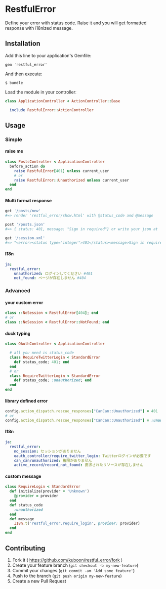 # RestfulError

Define your error with status code. Raise it and you will get formatted response with i18nized message.

## Installation

Add this line to your application's Gemfile:

    gem 'restful_error'

And then execute:

    $ bundle

Load the module in your controller:

```ruby
class ApplicationController < ActionController::Base

  include RestfulError::ActionController
```

## Usage

### Simple
#### raise me
```ruby
class PostsController < ApplicationController
  before_action do
    raise RestfulError[401] unless current_user
    # or
    raise RestfulError::Unauthorized unless current_user
  end
end
```
#### Multi format response

```ruby
get '/posts/new'
#=> render 'restful_error/show.html' with @status_code and @message

post '/posts.json'
#=> { status: 401, message: "Sign in required"} or write your json at 'restful_error/show.json'

get '/session.xml'
#=> "<error><status type="integer">401</status><message>Sign in required</message></error>" or write your xml at 'restful_error/show.xml'
```

#### I18n

```yaml
ja:
  restful_error:
    unauthorized: ログインしてください #401
    not_found: ページが存在しません #404
```

### Advanced
#### your custom error
```ruby
class ::NoSession < RestfulError[404]; end
# or
class ::NoSession < RestfulError::NotFound; end
```
#### duck typing
```ruby
class OAuthController < ApplicationController

  # all you need is status_code
  class RequireTwitterLogin < StandardError
    def status_code; 401; end
  end
  # or
  class RequireTwitterLogin < StandardError
    def status_code; :unauthorized; end
  end
end
```

#### library defined error
``` ruby
config.action_dispatch.rescue_responses["CanCan::Unauthorized"] = 401
# or
config.action_dispatch.rescue_responses["CanCan::Unauthorized"] = :unauthorized
```
#### I18n
```yaml
ja:
  restful_error:
    no_session: セッションがありません
    oauth_controller/require_twitter_login: Twitterログインが必要です
    can_can/unauthorized: 権限がありません
    active_record/record_not_found: 要求されたリソースが存在しません
```
#### custom message
```ruby
class RequireLogin < StandardError
  def initialize(provider = 'Unknown')
    @provider = provider
  end
  def status_code
    :unauthorized
  end
  def message
    I18n.t('restful_error.require_login', provider: provider)
  end
end
```


## Contributing

1. Fork it ( https://github.com/kuboon/restful_error/fork )
2. Create your feature branch (`git checkout -b my-new-feature`)
3. Commit your changes (`git commit -am 'Add some feature'`)
4. Push to the branch (`git push origin my-new-feature`)
5. Create a new Pull Request
